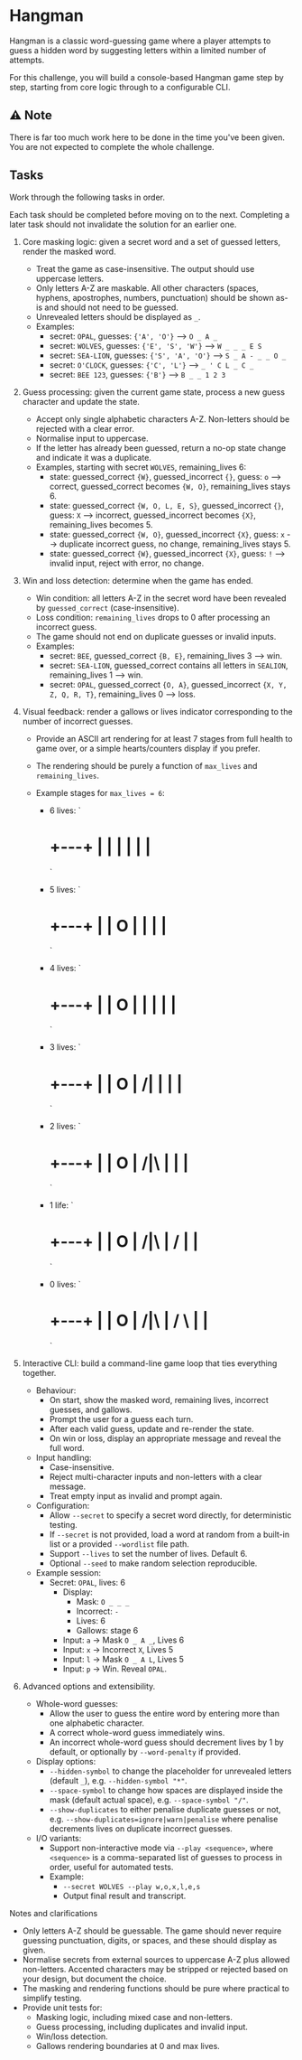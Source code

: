 # Hangman

Hangman is a classic word-guessing game where a player attempts to guess a hidden word by suggesting letters within a limited number of attempts.

For this challenge, you will build a console-based Hangman game step by step, starting from core logic through to a configurable CLI.

## ⚠️ Note

There is far too much work here to be done in the time you've been given. You are not expected to complete the whole challenge.

## Tasks

Work through the following tasks in order.

Each task should be completed before moving on to the next. Completing a later task should not invalidate the solution for an earlier one.

1. Core masking logic: given a secret word and a set of guessed letters, render the masked word.

   - Treat the game as case-insensitive. The output should use uppercase letters.
   - Only letters A-Z are maskable. All other characters (spaces, hyphens, apostrophes, numbers, punctuation) should be shown as-is and should not need to be guessed.
   - Unrevealed letters should be displayed as `_`.
   - Examples:
     - secret: `OPAL`, guesses: `{'A', 'O'}` --> `O _ A _`
     - secret: `WOLVES`, guesses: `{'E', 'S', 'W'}` --> `W _ _ _ E S`
     - secret: `SEA-LION`, guesses: `{'S', 'A', 'O'}` --> `S _ A - _ _ O _`
     - secret: `O'CLOCK`, guesses: `{'C', 'L'}` --> `_ ' C L _ C _`
     - secret: `BEE 123`, guesses: `{'B'}` --> `B _ _ 1 2 3`

2. Guess processing: given the current game state, process a new guess character and update the state.

   - Accept only single alphabetic characters A-Z. Non-letters should be rejected with a clear error.
   - Normalise input to uppercase.
   - If the letter has already been guessed, return a no-op state change and indicate it was a duplicate.
   - Examples, starting with secret `WOLVES`, remaining_lives 6:
     - state: guessed_correct `{W}`, guessed_incorrect `{}`, guess: `o` --> correct, guessed_correct becomes `{W, O}`, remaining_lives stays 6.
     - state: guessed_correct `{W, O, L, E, S}`, guessed_incorrect `{}`, guess: `X` --> incorrect, guessed_incorrect becomes `{X}`, remaining_lives becomes 5.
     - state: guessed_correct `{W, O}`, guessed_incorrect `{X}`, guess: `x` --> duplicate incorrect guess, no change, remaining_lives stays 5.
     - state: guessed_correct `{W}`, guessed_incorrect `{X}`, guess: `!` --> invalid input, reject with error, no change.

3. Win and loss detection: determine when the game has ended.

   - Win condition: all letters A-Z in the secret word have been revealed by `guessed_correct` (case-insensitive).
   - Loss condition: `remaining_lives` drops to 0 after processing an incorrect guess.
   - The game should not end on duplicate guesses or invalid inputs.
   - Examples:
     - secret: `BEE`, guessed_correct `{B, E}`, remaining_lives 3 --> win.
     - secret: `SEA-LION`, guessed_correct contains all letters in `SEALION`, remaining_lives 1 --> win.
     - secret: `OPAL`, guessed_correct `{O, A}`, guessed_incorrect `{X, Y, Z, Q, R, T}`, remaining_lives 0 --> loss.

4. Visual feedback: render a gallows or lives indicator corresponding to the number of incorrect guesses.

   - Provide an ASCII art rendering for at least 7 stages from full health to game over, or a simple hearts/counters display if you prefer.
   - The rendering should be purely a function of `max_lives` and `remaining_lives`.
   - Example stages for `max_lives = 6`:

     - 6 lives:
       `

       +---+
       | |
       |
       |
       |
       |
       ========
       `

     - 5 lives:
       `

       +---+
       | |
       O |
       |
       |
       |
       ========
       `

     - 4 lives:
       `

       +---+
       | |
       O |
       | |
       |
       |
       ========
       `

     - 3 lives:
       `

       +---+
       | |
       O |
       /| |
       |
       |
       ========
       `

     - 2 lives:
       `

       +---+
       | |
       O |
       /|\ |
       |
       |
       ========
       `

     - 1 life:
       `

       +---+
       | |
       O |
       /|\ |
       / |
       |
       ========
       `

     - 0 lives:
       `

       +---+
       | |
       O |
       /|\ |
       / \ |
       |
       ========
       `

5. Interactive CLI: build a command-line game loop that ties everything together.

   - Behaviour:
     - On start, show the masked word, remaining lives, incorrect guesses, and gallows.
     - Prompt the user for a guess each turn.
     - After each valid guess, update and re-render the state.
     - On win or loss, display an appropriate message and reveal the full word.
   - Input handling:
     - Case-insensitive.
     - Reject multi-character inputs and non-letters with a clear message.
     - Treat empty input as invalid and prompt again.
   - Configuration:
     - Allow `--secret` to specify a secret word directly, for deterministic testing.
     - If `--secret` is not provided, load a word at random from a built-in list or a provided `--wordlist` file path.
     - Support `--lives` to set the number of lives. Default 6.
     - Optional `--seed` to make random selection reproducible.
   - Example session:
     - Secret: `OPAL`, lives: 6
       - Display:
         - Mask: `O _ _ _`
         - Incorrect: `-`
         - Lives: 6
         - Gallows: stage 6
       - Input: `a` -> Mask `O _ A _`, Lives 6
       - Input: `x` -> Incorrect `X`, Lives 5
       - Input: `l` -> Mask `O _ A L`, Lives 5
       - Input: `p` -> Win. Reveal `OPAL`.

6. Advanced options and extensibility.
   - Whole-word guesses:
     - Allow the user to guess the entire word by entering more than one alphabetic character.
     - A correct whole-word guess immediately wins.
     - An incorrect whole-word guess should decrement lives by 1 by default, or optionally by `--word-penalty` if provided.
   - Display options:
     - `--hidden-symbol` to change the placeholder for unrevealed letters (default `_`), e.g. `--hidden-symbol "*"`.
     - `--space-symbol` to change how spaces are displayed inside the mask (default actual space), e.g. `--space-symbol "/"`.
     - `--show-duplicates` to either penalise duplicate guesses or not, e.g. `--show-duplicates=ignore|warn|penalise` where penalise decrements lives on duplicate incorrect guesses.
   - I/O variants:
     - Support non-interactive mode via `--play <sequence>`, where `<sequence>` is a comma-separated list of guesses to process in order, useful for automated tests.
     - Example:
       - `--secret WOLVES --play w,o,x,l,e,s`
       - Output final result and transcript.

Notes and clarifications

- Only letters A-Z should be guessable. The game should never require guessing punctuation, digits, or spaces, and these should display as given.
- Normalise secrets from external sources to uppercase A-Z plus allowed non-letters. Accented characters may be stripped or rejected based on your design, but document the choice.
- The masking and rendering functions should be pure where practical to simplify testing.
- Provide unit tests for:
  - Masking logic, including mixed case and non-letters.
  - Guess processing, including duplicates and invalid input.
  - Win/loss detection.
  - Gallows rendering boundaries at 0 and max lives.
